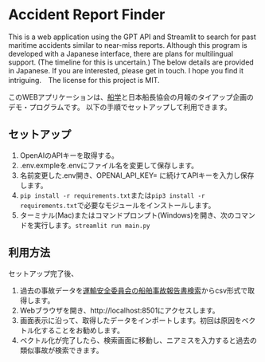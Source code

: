 # Accident Report Finder

This is a web application using the GPT API and Streamlit to search for past maritime accidents similar to near-miss reports. Although this program is developed with a Japanese interface, there are plans for multilingual support. (The timeline for this is uncertain.) The below details are provided in Japanese. If you are interested, please get in touch. I hope you find it intriguing.　The license for this project is MIT.

このWEBアプリケーションは、[船学](https://fune-gaku.com)と日本船長協会の月報のタイアップ企画のデモ・プログラムです。
以下の手順でセットアップして利用できます。

## セットアップ
1. OpenAIのAPIキーを取得する。
2. .env.exmpleを.envにファイル名を変更して保存します。
3. 名前変更した.env開き、OPENAI_API_KEY= に続けてAPIキーを入力し保存します。
4. `pip install -r requirements.txt`または`pip3 install -r requirements.txt`で必要なモジュールをインストールします。
5. ターミナル(Mac)またはコマンドプロンプト(Windows)を開き、次のコマンドを実行します。`streamlit run main.py`

## 利用方法
セットアップ完了後、
1. 過去の事故データを[運輸安全委員会の船舶事故報告書検索](https://jtsb.mlit.go.jp/jtsb/ship/index.php)からcsv形式で取得します。
2. Webブラウザを開き、http://localhost:8501にアクセスします。
3. 画面表示に沿って、取得したデータをインポートします。初回は原因をベクトル化することをお勧めします。
4. ベクトル化が完了したら、検索画面に移動し、ニアミスを入力すると過去の類似事故が検索できます。

